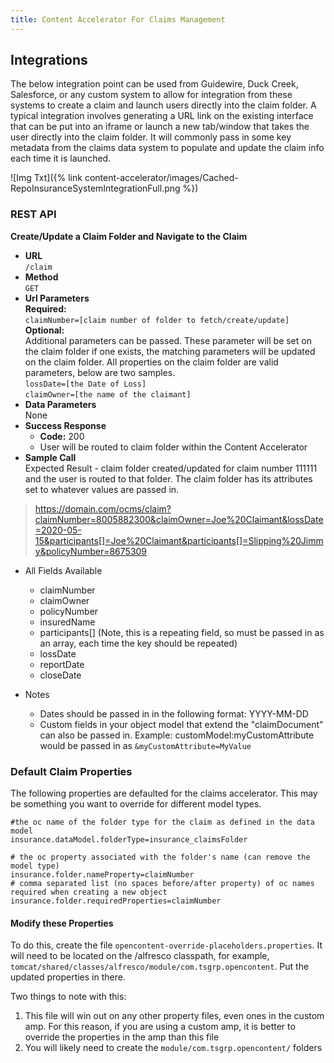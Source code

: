 ```yaml
---
title: Content Accelerator For Claims Management
---
```


## Integrations
The below integration point can be used from Guidewire, Duck Creek, Salesforce, or any custom system to allow for integration from these systems to create a claim and launch users directly into the claim folder. A typical integration involves generating a URL link on the existing interface that can be put into an iframe or launch a new tab/window that takes the user directly into the claim folder. It will commonly pass in some key metadata from the claims data system to populate and update the claim info each time it is launched.

![Img Txt]({% link content-accelerator/images/Cached-RepoInsuranceSystemIntegrationFull.png %})

### REST API
**Create/Update a Claim Folder and Navigate to the Claim**  
* **URL**  
`/claim`  
* **Method**  
`GET`  
* **Url Parameters**  
**Required:**  
`claimNumber=[claim number of folder to fetch/create/update]`  
**Optional:**  
Additional parameters can be passed. These parameter will be set on the claim folder if one exists, the matching parameters will be updated on the claim folder. All properties on the claim folder are valid parameters, below are two samples.  
`lossDate=[the Date of Loss]`  
`claimOwner=[the name of the claimant]`  
* **Data Parameters**  
None  
* **Success Response**  
    * **Code:** 200  
    * User will be routed to claim folder within the Content Accelerator  
* **Sample Call**  
Expected Result - claim folder created/updated for claim number 111111 and the user is routed to that folder. The claim folder has its attributes set to whatever values are passed in.

> https://domain.com/ocms/claim?claimNumber=8005882300&claimOwner=Joe%20Claimant&lossDate=2020-05-15&participants[]=Joe%20Claimant&participants[]=Slipping%20Jimmy&policyNumber=8675309


* All Fields Available
    * claimNumber
    * claimOwner
    * policyNumber
    * insuredName
    * participants[]  (Note, this is a repeating field, so must be passed in as an array, each time the key should be repeated)
    * lossDate
    * reportDate
    * closeDate

* Notes
    * Dates should be passed in in the following format: YYYY-MM-DD
    * Custom fields in your object model that extend the "claimDocument" can also be passed in. Example: customModel:myCustomAttribute would be passed in as `&myCustomAttribute=MyValue`



### Default Claim Properties
The following properties are defaulted for the claims accelerator. This may be something you want to override for different model types.
```
#the oc name of the folder type for the claim as defined in the data model
insurance.dataModel.folderType=insurance_claimsFolder

# the oc property associated with the folder's name (can remove the model type)
insurance.folder.nameProperty=claimNumber
# comma separated list (no spaces before/after property) of oc names required when creating a new object
insurance.folder.requiredProperties=claimNumber
```
#### Modify these Properties
To do this, create the file `opencontent-override-placeholders.properties`. It will need to be located on the /alfresco classpath, for example, `tomcat/shared/classes/alfresco/module/com.tsgrp.opencontent`. Put the updated properties in there. 

Two things to note with this:

1. This file will win out on any other property files, even ones in the custom amp. For this reason, if you are using a custom amp, it is better to override the properties in the amp than this file
1. You will likely need to create the `module/com.tsgrp.opencontent/` folders